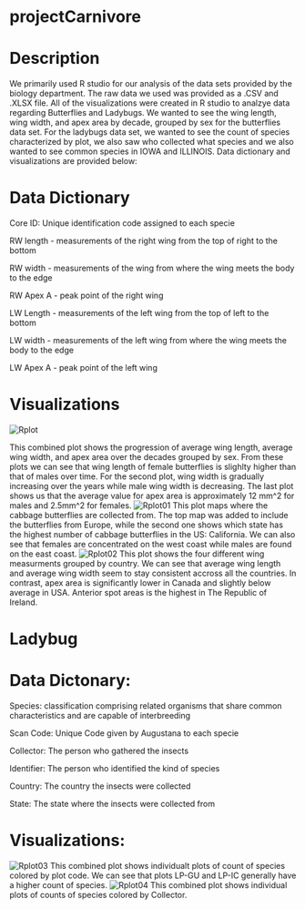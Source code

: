 # projectCarnivore
# Description
We primarily used R studio for our analysis of the data sets provided by the biology department. The raw data we used was provided as a .CSV and .XLSX file. All of the visualizations were created in R studio to analzye data regarding Butterflies and Ladybugs. We wanted to see the wing length, wing width, and apex area by decade, grouped by sex for the butterflies data set. For the ladybugs data set, we wanted to see the count of species characterized by plot, we also saw who collected what species and we also wanted to see common species in IOWA and ILLINOIS. Data dictionary and visualizations are provided below:

# Data Dictionary
Core ID: Unique identification code assigned to each specie

RW length - measurements of the right wing from the top of right to the bottom

RW width - measurements of the wing from where the wing meets the body to the edge

RW Apex A - peak point of the right wing

LW Length - measurements of the left wing from the top of left to the bottom

LW width - measurements of the left wing from where the wing meets the body to the edge

LW Apex A - peak point of the left wing

# Visualizations

![Rplot](https://user-images.githubusercontent.com/97116253/207204842-41de0c40-943a-42bf-af9a-0c8a641622aa.png)

This combined plot shows the progression of average wing length, average wing width, and apex area over the decades grouped by sex. From these plots we can see that wing length of female butterflies is slighlty higher than that of males over time. For the second plot, wing width is gradually increasing over the years while male wing width is decreasing. The last plot shows us that the average value for apex area is approximately 12 mm^2 for males and 2.5mm^2 for females.
![Rplot01](https://user-images.githubusercontent.com/97116253/207204920-cb649eb3-0fb3-4b6e-80cc-c1428525a033.png)
This plot maps where the cabbage butterflies are collected from. The top map was added to include the butterflies from Europe, while the second one shows which state has the highest number of cabbage butterflies in the US: California. We can also see that females are concentrated on the west coast while males are found on the east coast.
![Rplot02](https://user-images.githubusercontent.com/97116253/207204964-8914a9e0-7362-4ae9-94d3-6eceed5c0575.png)
This plot shows the four different wing measurments grouped by country. We can see that average wing length and average wing width seem to stay consistent accross all the countries. In contrast, apex area is significantly lower in Canada and slightly below average in USA. Anterior spot areas is the highest in The Republic of Ireland.
# Ladybug 

# Data Dictonary:

Species: classification comprising related organisms that share common characteristics and are capable of interbreeding

Scan Code: Unique Code given by Augustana to each specie

Collector: The person who gathered the insects

Identifier: The person who identified the kind of species

Country: The country the insects were collected

State: The state where the insects were collected from
# Visualizations:
![Rplot03](https://user-images.githubusercontent.com/97116253/207205167-1a101cf6-4514-49d0-8a7f-af41f3ae7ea7.png)
This combined plot shows individualt plots of count of species colored by plot code. We can see that plots LP-GU and LP-IC generally have a higher count of species.
![Rplot04](https://user-images.githubusercontent.com/97116253/207205233-2f313a35-8c3a-4d26-84cd-61b8dc9bb460.png)
This combined plot shows individual plots of counts of species colored by Collector.


